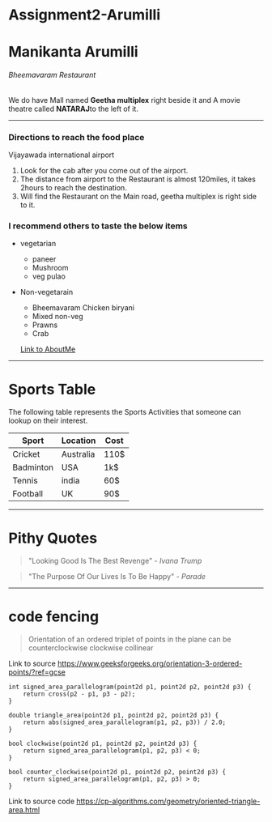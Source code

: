 # Assignment2-Arumilli


# Manikanta Arumilli
###### Bheemavaram  Restaurant
We do have Mall named **Geetha multiplex** right beside it and A movie theatre  called **NATARAJ**to the left of it.



---

### Directions to reach the food place

Vijayawada international airport

1. Look for the cab after you come out of the airport.
2. The distance from airport to the Restaurant is almost 120miles, it takes 2hours to reach the         destination.
3. Will find the Restaurant  on the  Main road,  geetha multiplex is right side to it.


### I recommend others to taste the below items
 
   * vegetarian
     
     * paneer
     * Mushroom
     * veg pulao
    
   * Non-vegetarain
    
      * Bheemavaram Chicken biryani
      * Mixed non-veg
      * Prawns
      * Crab

      [Link to AboutMe](AboutMe.md)




---

# Sports Table

 The following table represents the Sports Activities that someone can lookup on their interest.

|Sport|Location|Cost|    
|---|---|---|
|Cricket|Australia|110$|
|Badminton|USA|1k$|
|Tennis|india|60$|
|Football|UK|90$|


---

# Pithy Quotes

> "Looking Good Is The Best Revenge" - *Ivana Trump*

> "The Purpose Of Our Lives Is To Be Happy" - *Parade*


---

# code fencing

> Orientation of an ordered triplet of points in the plane can be
  counterclockwise
  clockwise
  collinear

Link to source <https://www.geeksforgeeks.org/orientation-3-ordered-points/?ref=gcse>

```
int signed_area_parallelogram(point2d p1, point2d p2, point2d p3) {
    return cross(p2 - p1, p3 - p2);
}

double triangle_area(point2d p1, point2d p2, point2d p3) {
    return abs(signed_area_parallelogram(p1, p2, p3)) / 2.0;
}

bool clockwise(point2d p1, point2d p2, point2d p3) {
    return signed_area_parallelogram(p1, p2, p3) < 0;
}

bool counter_clockwise(point2d p1, point2d p2, point2d p3) {
    return signed_area_parallelogram(p1, p2, p3) > 0;
}

```

Link to source code <https://cp-algorithms.com/geometry/oriented-triangle-area.html>






